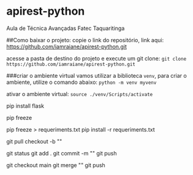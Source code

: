 # apirest-python
Aula de Técnica Avançadas Fatec Taquaritinga


##Como baixar o projeto:
copie o link do repositório, link aqui: https://github.com/iamraiane/apirest-python.git

acesse a pasta de destino do projeto e execute um git clone:
`git clone https://github.com/iamraiane/apirest-python.git`

###criar o ambiente virtual
vamos utilizar a biblioteca `venv`, para criar o ambiente, utilize o comando abaixo:
`python -m venv myvenv`

ativar o ambiente virtual:
`source ./venv/Scripts/activate`

pip install flask

pip freeze

pip freeze > requeriments.txt
pip install -r requeriments.txt     

git pull
checkout -b ""

git status
git add .
git commit -m ""
git push

git checkout main
git merge ""
git push